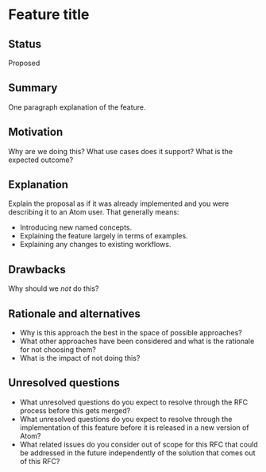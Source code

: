 # Feature title

## Status

Proposed

## Summary

One paragraph explanation of the feature.

## Motivation

Why are we doing this? What use cases does it support? What is the expected outcome?

## Explanation

Explain the proposal as if it was already implemented and you were describing it to an Atom user. That generally means:

- Introducing new named concepts.
- Explaining the feature largely in terms of examples.
- Explaining any changes to existing workflows.

## Drawbacks

Why should we *not* do this?

## Rationale and alternatives

- Why is this approach the best in the space of possible approaches?
- What other approaches have been considered and what is the rationale for not choosing them?
- What is the impact of not doing this?

## Unresolved questions

- What unresolved questions do you expect to resolve through the RFC process before this gets merged?
- What unresolved questions do you expect to resolve through the implementation of this feature before it is released in a new version of Atom?
- What related issues do you consider out of scope for this RFC that could be addressed in the future independently of the solution that comes out of this RFC?
